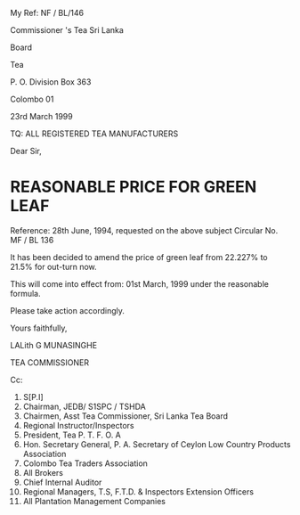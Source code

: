 My Ref: NF / BL/146

Commissioner 's Tea Sri Lanka

Board

Tea

P. O. Division Box 363

Colombo 01

23rd March 1999

TQ: ALL REGISTERED TEA MANUFACTURERS

Dear Sir,

# REASONABLE PRICE FOR GREEN LEAF

Reference: 28th June, 1994, requested on the above subject Circular No. MF / BL 136

It has been decided to amend the price of green leaf from 22.227% to 21.5% for out-turn now.

This will come into effect from: 01st March, 1999 under the reasonable formula.

Please take action accordingly.

Yours faithfully,

LALith G MUNASINGHE

TEA COMMISSIONER

Cc:

1. S[P.I]
2. Chairman, JEDB/ S1SPC / TSHDA
3. Chairmen, Asst Tea Commissioner, Sri Lanka Tea Board
4. Regional Instructor/Inspectors
5. President, Tea P. T. F. O. A
6. Hon. Secretary General, P. A. Secretary of Ceylon Low Country Products Association
7. Colombo Tea Traders Association
8. All Brokers
9. Chief Internal Auditor
10. Regional Managers, T.S, F.T.D. & Inspectors Extension Officers
11. All Plantation Management Companies